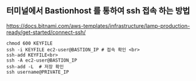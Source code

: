 ## 터미널에서 Bastionhost 를 통하여 ssh 접속 하는 방법

https://docs.bitnami.com/aws-templates/infrastructure/lamp-production-ready/get-started/connect-ssh/

```
chmod 600 KEYFILE 
ssh -i KEYFILE ec2-user@BASTION_IP # 접속 확인 <br>
ssh-add KEYFILE<br>
ssh -A ec2-user@BASTION_IP 
ssh-add -L  # 저장 확인
ssh username@PRIVATE_IP